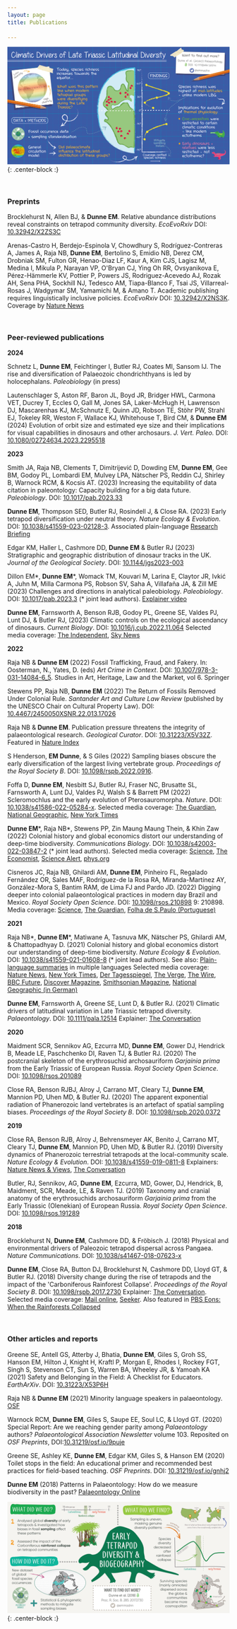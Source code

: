 ```yaml
---
layout: page
title: Publications

---
```



![DunneetalPalaeontology2020](/assets/img/graphic_Palaeo_2020.png){: .center-block :}

<br/>

### Preprints

Brocklehurst N, Allen BJ, & **Dunne EM**. Relative abundance distributions reveal constraints on tetrapod community diversity. *EcoEvoRxiv* DOI: [10.32942/X2ZS3C](https://ecoevorxiv.org/repository/view/5827/)

Arenas-Castro H, Berdejo-Espinola V, Chowdhury S, Rodríguez-Contreras A, James A, Raja NB, **Dunne EM**, Bertolino S, Emidio NB, Derez CM, Drobniak SM, Fulton GR, Henao-Diaz LF, Kaur A, Kim CJS, Lagisz M, Medina I, Mikula P, Narayan VP, O'Bryan CJ, Ying Oh RR, Ovsyanikova E, Pérez-Hämmerle KV, Pottier P, Powers JS, Rodriguez-Acevedo AJ, Rozak AH, Sena PHA, Sockhill NJ, Tedesco AM, Tiapa-Blanco F, Tsai JS, Villarreal-Rosas J, Wadgymar SM, Yamamichi M, & Amano T. Academic publishing requires linguistically inclusive policies. *EcoEvoRxiv* DOI: [10.32942/X2NS3K](https://ecoevorxiv.org/repository/view/5475/). 
Coverage by [Nature News](https://www.nature.com/articles/d41586-023-02529-1)


<br/>

### Peer-reviewed publications


**2024**

Schnetz L, **Dunne EM**, Feichtinger I, Butler RJ, Coates MI, Sansom IJ. The rise and diversification of Palaeozoic chondrichthyans is led by holocephalans. *Paleobiology* (in press)


Lautenschlager S, Aston RF, Baron JL, Boyd JR, Bridger HWL, Carmona VET, Ducrey T, Eccles O, Gall M, Jones SA, Laker-McHugh H, Lawrenson DJ, Mascarenhas KJ, McSchnutz E, Quinn JD, Robson TE, Stöhr PW, Strahl EJ, Tokeley RR, Weston F, Wallace KJ, Whitehouse T, Bird CM, & **Dunne EM** (2024) Evolution of orbit size and estimated eye size and their implications for visual capabilities in dinosaurs and other archosaurs. *J. Vert. Paleo.* DOI: [10.1080/02724634.2023.2295518](https://doi.org/10.1080/02724634.2023.2295518)


**2023**


Smith JA, Raja NB, Clements T, Dimitrijević D, Dowding EM, **Dunne EM**, Gee BM, Godoy PL, Lombardi EM, Mulvey LPA, Nätscher PS, Reddin CJ, Shirley B, Warnock RCM, & Kocsis AT. (2023) Increasing the equitability of data citation in paleontology: Capacity building for a big data future. *Paleobiology*. DOI: [10.1017/pab.2023.33](https://www.cambridge.org/core/journals/paleobiology/article/increasing-the-equitability-of-data-citation-in-paleontology-capacity-building-for-the-big-data-future/5DE206ED3B51F7064E8FD60CA77E8D73)


**Dunne EM**, Thompson SED, Butler RJ, Rosindell J, & Close RA. (2023) Early tetrapod diversification under neutral theory. *Nature Ecology & Evolution*. DOI: [10.1038/s41559-023-02128-3](https://www.nature.com/articles/s41559-023-02128-3). Associated plain-language [Research Briefing](https://www.nature.com/articles/s41559-023-02138-1)


Edgar KM, Haller L, Cashmore DD, **Dunne EM** & Butler RJ (2023) Stratigraphic and geographic distribution of dinosaur tracks in the UK. *Journal of the Geological Society*. DOI: [10.1144/jgs2023-003](https://doi.org/10.1144/jgs2023-003) 


Dillon EM\*, **Dunne EM**\*, Womack TM, Kouvari M, Larina E, Claytor JR, Ivkić A, Juhn M, Milla Carmona PS, Robson SV, Saha A, Villafaña JA, & Zill ME (2023) Challenges and directions in analytical paleobiology. *Paleobiology*. DOI: [10.1017/pab.2023.3](https://doi.org/10.1017/pab.2023.3) (\* joint lead authors). [Explainer video](https://www.youtube.com/watch?v=0jnxVGT3DaM&ab_channel=MirantaKouvari)


**Dunne EM**, Farnsworth A, Benson RJB, Godoy PL, Greene SE, Valdes PJ, Lunt DJ, & Butler RJ, (2023) Climatic controls on the ecological ascendancy of dinosaurs. *Current Biology*. DOI: [10.1016/j.cub.2022.11.064](https://doi.org/10.1016/j.cub.2022.11.064)
Selected media coverage: [The Independent](https://www.independent.co.uk/climate-change/dinosaurs-climate-change-b2246503.html), [Sky News](https://news.sky.com/story/life-finds-a-way-how-climate-change-helped-dinosaur-success-story-12769423)



**2022**


Raja NB & **Dunne EM** (2022) Fossil Trafficking, Fraud, and Fakery. In: Oosterman, N., Yates, D. (eds) *Art Crime in Context*. DOI: [10.1007/978-3-031-14084-6_5](https://doi.org/10.1007/978-3-031-14084-6_5). Studies in Art, Heritage, Law and the Market, vol 6. Springer


Stewens PP, Raja NB, **Dunne EM** (2022) The Return of Fossils Removed Under Colonial Rule. *Santander Art and Culture Law Review* (published by the UNESCO Chair on Cultural Property Law). DOI: [10.4467/2450050XSNR.22.013.17026](https://www.ejournals.eu/SAACLR/2022/2-2022/art/22616) 


Raja NB & **Dunne EM**. Publication pressure threatens the integrity of palaeontological research. *Geological Curator*. DOI:  [10.31223/X5V32Z](https://eartharxiv.org/repository/view/2414/). 
Featured in [Nature Index](https://www.nature.com/articles/d41586-022-03745-x)


S Henderson, **EM Dunne**, & S Giles (2022) Sampling biases obscure the early diversification of the largest living vertebrate group. *Proceedings of the Royal Society B*. DOI: [10.1098/rspb.2022.0916](https://royalsocietypublishing.org/doi/10.1098/rspb.2022.0916).


Foffa D, **Dunne EM**, Nesbitt SJ, Butler RJ, Fraser NC, Brusatte SL, Farnsworth A, Lunt DJ, Valdes PJ, Walsh S & Barrett PM (2022) Scleromochlus and the early evolution of
Pterosauromorpha. *Nature*. DOI: [10.1038/s41586-022-05284-x](https://doi.org/10.1038/s41586-022-05284-x).
Selected media coverage: [The Guardian](https://www.theguardian.com/science/2022/oct/05/scleromochlus-taylori-reptile-unearthed-scotland-related-pterosaurs), [National Geographic](https://www.nationalgeographic.co.uk/science-and-technology/2022/10/230-million-year-old-mystery-fossil-sheds-light-on-origins-of-pterosaurs), [New York Times](https://www.nytimes.com/2022/10/05/science/pterosaurs-reptiles-wings.html)


 **Dunne EM**\*, Raja NB\*, Stewens PP, Zin Maung Maung Thein, & Khin Zaw (2022) Colonial history and global economics distort our understanding of deep-time biodiversity. *Communications Biology*. DOI: [10.1038/s42003-022-03847-2](https://www.nature.com/articles/s42003-022-03847-2) (\* joint lead authors). 
Selected media coverage: [Science](hhttps://www.science.org/content/article/violent-conflict-myanmar-linked-boom-fossil-amber-research-study-claims), [The Economist](https://www.economist.com/graphic-detail/2022/09/22/research-on-amber-from-a-war-torn-part-of-myanmar-is-surging?utm_medium=social-media.content.np&utm_source=twitter&utm_campaign=editorial-social&utm_content=discovery.content&%3Ffsrc%3Dscn%2F=tw%2Fdc), [Science Alert](https://www.sciencealert.com/the-wondrous-beauty-of-myanmar-amber-hides-a-very-dark-secret), [phys.org](https://phys.org/news/2022-10-analysis-myanmar-amber-fossils-explicit.html)


Cisneros JC, Raja NB, Ghilardi AM, **Dunne EM**, Pinheiro FL, Regalado Fernández OR, Sales MAF, Rodríguez-de la Rosa RA, Miranda-Martínez AY, González-Mora S, Bantim RAM, de Lima FJ and Pardo JD. (2022) Digging deeper into colonial palaeontological practices in modern day Brazil and Mexico. *Royal Society Open Science*. DOI: [10.1098/rsos.210898](https://royalsocietypublishing.org/doi/10.1098/rsos.210898) 9: 210898.
Media coverage: [Science](https://www.science.org/content/article/institutions-global-north-hoard-fossils-brazil-study-says), [The Guardian](https://www.theguardian.com/uk-news/2022/mar/02/paleontology-a-hotbed-of-unethical-practices-rooted-in-colonialism-say-scientists), [Folha de S.Paulo (Portuguese)](https://www1.folha.uol.com.br/ciencia/2022/03/paleopirataria-faz-estrangeiros-dominarem-trabalhos-sobre-fosseis-brasileiros-diz-artigo.shtml)


**2021**

Raja NB\*, **Dunne EM**\*, Matiwane A, Tasnuva MK, Nätscher PS, Ghilardi AM, & Chattopadhyay D. (2021) Colonial history and global economics distort our understanding of deep-time biodiversity. *Nature Ecology & Evolution*. DOI: [10.1038/s41559-021-01608-8](https://www.nature.com/articles/s41559-021-01608-8) (\* joint lead authors).
See also: [Plain-language summaries](https://osf.io/bptqf/) in multiple languages
Selected media coverage: [Nature News](https://www.nature.com/articles/d41586-022-00034-5), [New York Times](https://www.nytimes.com/2021/03/22/science/dinosaurs-fossils-colonialism.html), [Der Tagesspiegel](https://m.tagesspiegel.de/wissen/schwarzmarkt-faelschungen-und-vorwuerfe-fossilienforschung-in-schwierigkeiten/27549240.html), [The Verge](https://www.theverge.com/2022/1/4/22865758/decolonizing-earth-sciences-paleontology-fossil-record), [The Wire](https://science.thewire.in/the-sciences/parachute-science-palaeontology-european-colonialism-indian-scientists/), [BBC Future](https://www.bbc.com/future/article/20220113-why-indias-fossil-wealth-has-remained-hidden), [Discover Magazine](https://www.discovermagazine.com/the-sciences/new-data-expose-colonialism-in-paleontology), [Smithsonian Magazine](https://www.smithsonianmag.com/science-nature/why-smuggled-fossils-are-hurting-paleontology-180979480/), [National Geographic (in German)](https://www.nationalgeographic.de/geschichte-und-kultur/2022/01/palaeontologie-herrscht-in-der-forschung-kolonialzeit-kolonialismus)


**Dunne EM**, Farnsworth A, Greene SE, Lunt D, & Butler RJ. (2021) Climatic drivers of latitudinal variation in Late Triassic tetrapod diversity. *Palaeontology*. DOI: [10.1111/pala.12514](https://onlinelibrary.wiley.com/doi/full/10.1111/pala.12514)
Explainer: [The Conversation](https://theconversation.com/prehistoric-creatures-flocked-to-different-latitudes-to-survive-climate-change-the-same-is-taking-place-today-163309)



**2020**

Maidment SCR, Sennikov AG, Ezcurra MD, **Dunne EM**, Gower DJ, Hendrick B, Meade LE, Paschchenko DI, Raven TJ, & Butler RJ. (2020) The postcranial skeleton of the erythrosuchid archosauriform *Garjainia prima* from the Early Triassic of European Russia. *Royal Society Open Science*. DOI: [10.1098/rsos.201089](https://royalsocietypublishing.org/doi/full/10.1098/rsos.201089)

Close RA, Benson RJBJ, Alroy J, Carrano MT, Cleary TJ, **Dunne EM**, Mannion PD, Uhen MD, & Butler RJ. (2020) The apparent exponential radiation of Phanerozoic land vertebrates is an artefact of spatial sampling biases. *Proceedings of the Royal Society B*. DOI: [10.1098/rspb.2020.0372](https://royalsocietypublishing.org/doi/10.1098/rspb.2020.0372)


**2019**

Close RA, Benson RJB, Alroy J, Behrensmeyer AK, Benito J, Carrano MT, Cleary TJ, **Dunne EM**, Mannion PD, Uhen MD, & Butler RJ. (2019) Diversity dynamics of Phanerozoic terrestrial tetrapods at the local-community scale. *Nature Ecology & Evolution*. DOI: [10.1038/s41559-019-0811-8](https://www.nature.com/articles/s41559-019-0811-8)
Explainers: 
[Nature News & Views](https://www.nature.com/articles/s41559-019-0863-9), [The Conversation](https://theconversation.com/land-animal-diversity-was-stable-for-millions-of-years-before-humans-came-along-new-study-111855?)

Butler, RJ, Sennikov, AG, **Dunne EM**, Ezcurra, MD, Gower, DJ, Hendrick, B, Maidment, SCR, Meade, LE, & Raven TJ. (2019) Taxonomy and cranial anatomy of the erythrosuchids archosauriform *Garjainia prima* from the Early Triassic (Olenekian) of European Russia. *Royal Society Open Science*. DOI: [10.1098/rsos.191289](https://royalsocietypublishing.org/doi/10.1098/rsos.191289)


**2018**

Brocklehurst N, **Dunne EM**, Cashmore DD, & Fröbisch J. (2018) Physical and environmental drivers of Paleozoic tetrapod dispersal across Pangaea. *Nature Communications*. DOI: [10.1038/s41467-018-07623-x](https://www.nature.com/articles/s41467-018-07623-x) 

**Dunne EM**, Close RA, Button DJ, Brocklehurst N, Cashmore DD, Lloyd GT, & Butler RJ. (2018) Diversity change during the rise of tetrapods and the impact of the 'Carboniferous Rainforest Collapse'. *Proceedings of the Royal Society B*. DOI: [10.1098/rspb.2017.2730](https://royalsocietypublishing.org/doi/10.1098/rspb.2017.2730)
Explainer: [The Conversation](https://theconversation.com/rainforest-collapse-in-prehistoric-times-changed-the-course-of-evolution-91289). 
Selected media coverage: [Mail online](https://www.dailymail.co.uk/sciencetech/article-5364737/Climate-change-307-million-years-ago-determined-future.html),  [Seeker](https://www.seeker.com/earth-conservation/prehistoric-rainforest-collapse-dramatically-changed-the-course-of-evolution). Also featured in [PBS Eons: When the Rainforests Collapsed](https://www.youtube.com/watch?v=sFHTA8dKceI)




<br/>

### Other articles and reports


Greene SE, Antell GS, Atterby J, Bhatia, **Dunne EM**, Giles S, Groh SS, Hanson EM, Hilton J, Knight H, Kraftl P, Morgan E, Rhodes I, Rockey FGT, Singh S, Stevenson CT, Sun S, Warren BA, Wheeley JR, & Yamoah KA (2021) Safety and Belonging in the Field: A Checklist for Educators. *EarthArXiv*. DOI: [10.31223/X53P6H](https://eartharxiv.org/repository/view/2607/)

Raja NB & **Dunne EM** (2021) Minority language speakers in palaeontology. [OSF](https://osf.io/nzjre)

Warnock RCM, **Dunne EM**, Giles S, Saupe EE, Soul LC, & Lloyd GT. (2020) Special Report: Are we reaching gender parity among *Palaeontology* authors? *Palaeontological Association Newsletter* volume 103. Reposited on *OSF Preprints*, DOI:[10.31219/osf.io/9puje](https://osf.io/9puje/)

Greene SE, Ashley KE, **Dunne EM**, Edgar KM, Giles S, & Hanson EM (2020) Toilet stops in the field: An educational primer and recommended best practices for field-based teaching. *OSF Preprints*. DOI: [10.31219/osf.io/gnhj2](https://osf.io/gnhj2/)

**Dunne EM** (2018) Patterns in Palaeontology: How do we measure biodiversity in the past? [Palaeontology Online](https://www.palaeontologyonline.com/articles/2018/patterns-in-palaeontology-how-do-we-measure-biodiversity-in-the-past/) 




![DunneetalProcB2018](/assets/img/graphic_ProcB_2018.jpg){: .center-block :}

